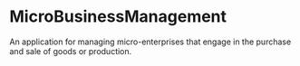 # MicroBusinessManagement
An application for managing micro-enterprises that engage in the purchase and sale of goods or production.
